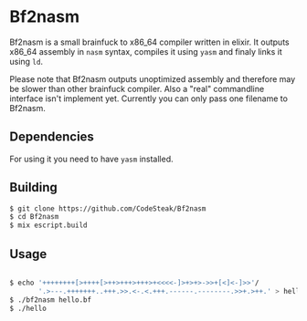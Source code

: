 # Bf2nasm

Bf2nasm is a small brainfuck to x86_64 compiler written in elixir. It outputs x86_64
assembly in `nasm` syntax, compiles it using `yasm` and finaly links it using `ld`.

Please note that Bf2nasm outputs unoptimized assembly and therefore may be slower
than other brainfuck compiler. Also a "real" commandline interface isn't implement
yet. Currently you can only pass one filename to Bf2nasm.

## Dependencies

For using it you need to have `yasm` installed.

## Building
```bash
$ git clone https://github.com/CodeSteak/Bf2nasm
$ cd Bf2nasm
$ mix escript.build
```

## Usage

```bash

$ echo '++++++++[>++++[>++>+++>+++>+<<<<-]>+>+>->>+[<]<-]>>'/
       '.>---.+++++++..+++.>>.<-.<.+++.------.--------.>>+.>++.' > hello.bf
$ ./bf2nasm hello.bf
$ ./hello
```
